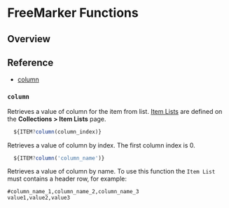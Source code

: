 # FreeMarker Functions

## Overview

## Reference

* [column](#column)

### `column`

Retrieves a value of column for the item from list. [Item Lists](collections.md#item-lists) are defined on the **Collections > Item Lists** page.

```javascript
  ${ITEM?column(column_index)}
```

Retrieves a value of column by index. The first column index is 0.

```javascript
  ${ITEM?column('column_name')}
```

Retrieves a value of column by name. To use this function the `Item List` must contains a header row, for example:

```
#column_name_1,column_name_2,column_name_3
value1,value2,value3
```